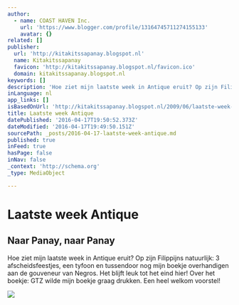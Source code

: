 ```yaml
---
author:
  - name: COAST HAVEN Inc.
    url: 'https://www.blogger.com/profile/13164745711274155133'
    avatar: {}
related: []
publisher:
  url: 'http://kitakitssapanay.blogspot.nl'
  name: Kitakitssapanay
  favicon: 'http://kitakitssapanay.blogspot.nl/favicon.ico'
  domain: kitakitssapanay.blogspot.nl
keywords: []
description: 'Hoe ziet mijn laatste week in Antique eruit? Op zijn Filippijns natuurlijk: 3 afscheidsfeestjes, een tyfoon en tussendoor nog mijn boekje overhandigen aan de gouveneur van Negros. Het blijft leuk tot het eind hier! Over het boekje: GTZ wilde mijn boekje graag drukken. Een heel welkom voorstel!'
inLanguage: nl
app_links: []
isBasedOnUrl: 'http://kitakitssapanay.blogspot.nl/2009/06/laatste-week-antique.html'
title: Laatste week Antique
datePublished: '2016-04-17T19:50:52.373Z'
dateModified: '2016-04-17T19:49:50.151Z'
sourcePath: _posts/2016-04-17-laatste-week-antique.md
published: true
inFeed: true
hasPage: false
inNav: false
_context: 'http://schema.org'
_type: MediaObject

---
```

# Laatste week Antique

<article style=""><h1>Naar Panay, naar Panay</h1><p>Hoe ziet mijn laatste week in Antique eruit? Op zijn Filippijns natuurlijk: 3 afscheidsfeestjes, een tyfoon en tussendoor nog mijn boekje overhandigen aan de gouveneur van Negros. Het blijft leuk tot het eind hier! Over het boekje: GTZ wilde mijn boekje graag drukken. Een heel welkom voorstel!</p><img src="http://4.bp.blogspot.com/_wLqDX2fodVg/SkbuNECHtXI/AAAAAAAAASg/sVnANQqhszA/w1200-h630-p-nu/P1100469.JPG" /></article>